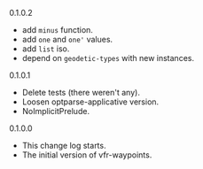 0.1.0.2

* add `minus` function.
* add `one` and `one'` values.
* add `list` iso.
* depend on `geodetic-types` with new instances.

0.1.0.1

* Delete tests (there weren't any).
* Loosen optparse-applicative version.
* NoImplicitPrelude.

0.1.0.0

* This change log starts.
* The initial version of vfr-waypoints.
